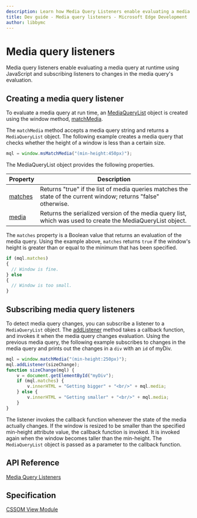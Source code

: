 ```yaml
---
description: Learn how Media Query Listeners enable evaluating a media query at runtime using JavaScript and subscribing listeners to changes in the media query’s evaluation.
title: Dev guide - Media query listeners - Microsoft Edge Development
author: libbymc
---
```


# Media query listeners

Media query listeners enable evaluating a media query at runtime using JavaScript and subscribing listeners to changes in the media query's evaluation.

## Creating a media query listener

To evaluate a media query at run time, an [MediaQueryList](https://msdn.microsoft.com/library/hh772454(v=vs.85).aspx) object is created using the window method, [matchMedia](https://msdn.microsoft.com/library/hh772743(v=vs.85).aspx). 

The `matchMedia` method accepts a media query string and returns a `MediaQueryList` object. The following example creates a media query that checks whether the height of a window is less than a certain size.

``` js
mql = window.msMatchMedia("(min-height:450px)");
```
The MediaQueryList object provides the following properties.

| Property | Description       |
|----------|-------------------|
[matches](https://msdn.microsoft.com/library/hh772471.aspx) | Returns "true" if the list of media queries matches the state of the current window; returns "false" otherwise.
[media](https://msdn.microsoft.com/library/hh772474.aspx) | Returns the serialized version of the media query list, which was used to create the MediaQueryList object.
 
The `matches` property is a Boolean value that returns an evaluation of the media query. Using the example above, `matches` returns `true` if the window's height is greater than or equal to the minimum that has been specified. 

``` js
if (mql.matches) 
{
  // Window is fine. 
} else 
{
  // Window is too small.       
}
```

## Subscribing media query listeners

To detect media query changes, you can subscribe a listener to a `MediaQueryList` object. The [addListener](https://msdn.microsoft.com/library/hh772467(v=vs.85).aspx) method takes a callback function, and invokes it when the media query changes evaluation. Using the previous media query, the following example subscribes to changes in the media query and prints out the changes in a `div` with an `id` of myDiv.

``` js
mql = window.matchMedia("(min-height:250px)");
mql.addListener(sizeChange); 
function sizeChange(mql) {
    v = document.getElementById("myDiv");
    if (mql.matches) {
        v.innerHTML = "Getting bigger" + "<br/>" + mql.media;
    } else {
        v.innerHTML = "Getting smaller" + "<br/>" + mql.media;
    }
}
```
The listener invokes the callback function whenever the state of the media actually changes. If the window is resized to be smaller than the specified min-height attribute value, the callback function is invoked. It is invoked again when the window becomes taller than the min-height. The `MediaQueryList` object is passed as a parameter to the callback function.



## API Reference 
[Media Query Listeners](https://msdn.microsoft.com/library/hh772369(v=vs.85).aspx)

## Specification
[CSSOM View Module](https://www.w3.org/TR/cssom-view/)
